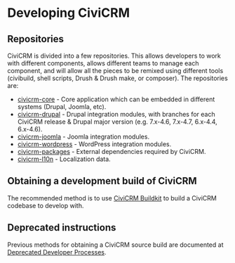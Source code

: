 # Developing CiviCRM

## Repositories

CiviCRM is divided into a few repositories. This allows developers to work
with different components, allows different teams to manage each component,
and will allow all the pieces to be remixed using different tools (civibuild,
shell scripts, Drush & Drush make, or composer). The repositories are:

-   [civicrm-core](https://github.com/civicrm/civicrm-core/) -
    Core application which can be embedded in different systems
    (Drupal, Joomla, etc).
-   [civicrm-drupal](https://github.com/civicrm/civicrm-drupal/) -
    Drupal integration modules, with branches for each CiviCRM release &
    Drupal major version (e.g. 7.x-4.6, 7.x-4.7, 6.x-4.4, 6.x-4.6).
-   [civicrm-joomla](https://github.com/civicrm/civicrm-joomla/) -
    Joomla integration modules.
-   [civicrm-wordpress](https://github.com/civicrm/civicrm-wordpress/) -
    WordPress integration modules.
-   [civicrm-packages](https://github.com/civicrm/civicrm-packages/) -
    External dependencies required by CiviCRM.
-   [civicrm-l10n](https://github.com/civicrm/civicrm-l10n/) -
    Localization data.

## Obtaining a development build of CiviCRM

The recommended method is to use
[CiviCRM Buildkit](https://github.com/civicrm/civicrm-buildkit/) to build a
CiviCRM codebase to develop with.

## Deprecated instructions

Previous methods for obtaining a CiviCRM source build are documented at
[Deprecated Developer Processes](develop-deprecated.md).

